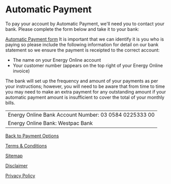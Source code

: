 # Automatic Payment
To pay your account by Automatic Payment, we'll need you to contact your bank. Please complete the form below and take it to your bank:

[Automatic Payment form](http://www.energyonline.co.nz/Portals/0/Forms/Automatic_Payment_Authority_Form.pdf)
It is important that we can identify it is you who is paying so please include the following information for detail on our bank statement so we ensure the payment is receipted to the correct account:

- The name on your Energy Online account
- Your customer number (appears on the top right of your Energy Online invoice)

The bank will set up the frequency and amount of your payments as per your instructions; however, you will need to be aware that from time to time you may need to make an extra payment for any outstanding amount if your automatic payment amount is insufficient to cover the total of your monthly bills.

| |
| --------------------| 
| Energy Online Bank Account Number:	03 0584 0225333 00| 
| Energy Online Bank:	Westpac Bank| 


[Back to Payment Options](http://www.energyonline.co.nz/residential/residential_faqs/residential_faqs_-_payment_options)

[Terms & Conditions](http://www.energyonline.co.nz/terms)

[Sitemap](http://www.energyonline.co.nz/home/site_map)

[Disclaimer](http://www.energyonline.co.nz/home/site_map/disclaimer)

[Privacy Policy](http://www.energyonline.co.nz/home/site_map/privacy_policy)